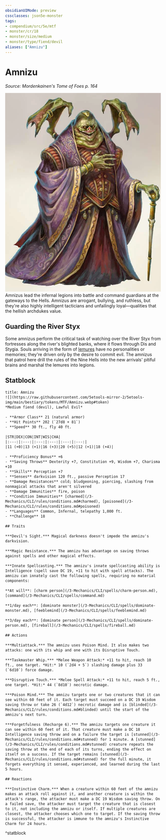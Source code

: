 ```yaml
---
obsidianUIMode: preview
cssclasses: json5e-monster
tags:
- compendium/src/5e/mtf
- monster/cr/18
- monster/size/medium
- monster/type/fiend/devil
aliases: ["Amnizu"]
---
```

# Amnizu
*Source: Mordenkainen's Tome of Foes p. 164*  

![](https://raw.githubusercontent.com/5etools-mirror-2/5etools-img/main/bestiary/MTF/Amnizu.webp#right)  
Amnizus lead the infernal legions into battle and command guardians at the gateways to the Hells. Amnizus are arrogant, bullying, and ruthless, but they're also highly intelligent tacticians and unfailingly loyal—qualities that the hellish archdukes value.

## Guarding the River Styx

Some amnizus perform the critical task of watching over the River Styx from fortresses along the river's blighted banks, where it flows through Dis and Stygia. Souls arriving in the form of [lemures](/3-Mechanics/CLI/bestiary/fiend/lemure.md) have no personalities or memories; they're driven only by the desire to commit evil. The amnizus that patrol here drill the rules of the Nine Hells into the new arrivals' pitiful brains and marshal the lemures into legions.


## Statblock

```ad-statblock
title: Amnizu
![](https://raw.githubusercontent.com/5etools-mirror-2/5etools-img/main/bestiary/tokens/MTF/Amnizu.webp#token)
*Medium fiend (devil), Lawful Evil*

- **Armor Class** 21 (natural armor)
- **Hit Points** 202 (`27d8 + 81`) 
- **Speed** 30 ft., fly 40 ft.

|STR|DEX|CON|INT|WIS|CHA|
|:---:|:---:|:---:|:---:|:---:|:---:|
|11 (+0)|13 (+1)|16 (+3)|20 (+5)|12 (+1)|18 (+4)|

- **Proficiency Bonus** +6
- **Saving Throws** Dexterity +7, Constitution +9, Wisdom +7, Charisma +10
- **Skills** Perception +7
- **Senses** darkvision 120 ft., passive Perception 17
- **Damage Resistances** cold; bludgeoning, piercing, slashing from nonmagical attacks that aren't silvered
- **Damage Immunities** fire, poison
- **Condition Immunities** [charmed](/3-Mechanics/CLI/rules/conditions.md#charmed), [poisoned](/3-Mechanics/CLI/rules/conditions.md#poisoned)
- **Languages** Common, Infernal, telepathy 1,000 ft.
- **Challenge** 18

## Traits

***Devil's Sight.*** Magical darkness doesn't impede the amnizu's darkvision.

***Magic Resistance.*** The amnizu has advantage on saving throws against spells and other magical effects.

***Innate Spellcasting.*** The amnizu's innate spellcasting ability is Intelligence (spell save DC 19, +11 to hit with spell attacks). The amnizu can innately cast the following spells, requiring no material components:

**At will**: [charm person](/3-Mechanics/CLI/spells/charm-person.md), [command](/3-Mechanics/CLI/spells/command.md)

**1/day each**: [dominate monster](/3-Mechanics/CLI/spells/dominate-monster.md), [feeblemind](/3-Mechanics/CLI/spells/feeblemind.md)

**3/day each**: [dominate person](/3-Mechanics/CLI/spells/dominate-person.md), [fireball](/3-Mechanics/CLI/spells/fireball.md)

## Actions

***Multiattack.*** The amnizu uses Poison Mind. It also makes two attacks: one with its whip and one with its Disruptive Touch.

***Taskmaster Whip.*** *Melee Weapon Attack:* +11 to hit, reach 10 ft., one target. *Hit:* 10 (`2d4 + 5`) slashing damage plus 33 (`6d10`) force damage.

***Disruptive Touch.*** *Melee Spell Attack:* +11 to hit, reach 5 ft., one target. *Hit:* 44 (`8d10`) necrotic damage.

***Poison Mind.*** The amnizu targets one or two creatures that it can see within 60 feet of it. Each target must succeed on a DC 19 Wisdom saving throw or take 26 (`4d12`) necrotic damage and is [blinded](/3-Mechanics/CLI/rules/conditions.md#blinded) until the start of the amnizu's next turn.

***Forgetfulness (Recharge 6).*** The amnizu targets one creature it can see within 60 feet of it. That creature must make a DC 18 Intelligence saving throw and on a failure the target is [stunned](/3-Mechanics/CLI/rules/conditions.md#stunned) for 1 minute. A [stunned](/3-Mechanics/CLI/rules/conditions.md#stunned) creature repeats the saving throw at the end of each of its turns, ending the effect on itself on a success. If the target remains [stunned](/3-Mechanics/CLI/rules/conditions.md#stunned) for the full minute, it forgets everything it sensed, experienced, and learned during the last 5 hours.

## Reactions

***Instinctive Charm.*** When a creature within 60 feet of the amnizu makes an attack roll against it, and another creature is within the attack's range, the attacker must make a DC 19 Wisdom saving throw. On a failed save, the attacker must target the creature that is closest to it, not including the amnizu or itself. If multiple creatures are closest, the attacker chooses which one to target. If the saving throw is successful, the attacker is immune to the amnizu's Instinctive Charm for 24 hours.
```
^statblock